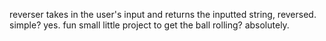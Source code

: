 reverser takes in the user's input and returns the inputted string, reversed. simple? yes. fun small little project to get the ball rolling? absolutely.
